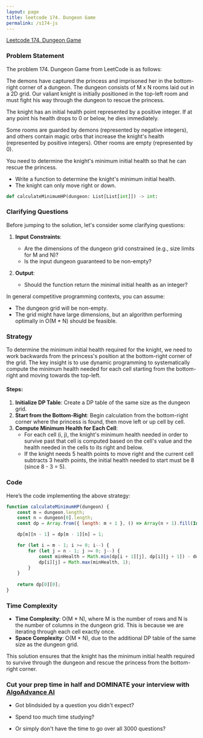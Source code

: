 ```yaml
---
layout: page
title: leetcode 174. Dungeon Game
permalink: /s174-js
---
```

[Leetcode 174. Dungeon Game](https://algoadvance.github.io/algoadvance/l174)
### Problem Statement
The problem 174. Dungeon Game from LeetCode is as follows:

The demons have captured the princess and imprisoned her in the bottom-right corner of a dungeon. The dungeon consists of M x N rooms laid out in a 2D grid. Our valiant knight is initially positioned in the top-left room and must fight his way through the dungeon to rescue the princess.

The knight has an initial health point represented by a positive integer. If at any point his health drops to 0 or below, he dies immediately.

Some rooms are guarded by demons (represented by negative integers), and others contain magic orbs that increase the knight's health (represented by positive integers). Other rooms are empty (represented by 0).

You need to determine the knight's minimum initial health so that he can rescue the princess.

- Write a function to determine the knight's minimum initial health.
- The knight can only move right or down.

```python
def calculateMinimumHP(dungeon: List[List[int]]) -> int:
```

### Clarifying Questions
Before jumping to the solution, let's consider some clarifying questions:

1. **Input Constraints**:
   - Are the dimensions of the dungeon grid constrained (e.g., size limits for M and N)?
   - Is the input dungeon guaranteed to be non-empty?

2. **Output**:
   - Should the function return the minimal initial health as an integer?

In general competitive programming contexts, you can assume:
- The dungeon grid will be non-empty.
- The grid might have large dimensions, but an algorithm performing optimally in O(M * N) should be feasible.

### Strategy
To determine the minimum initial health required for the knight, we need to work backwards from the princess's position at the bottom-right corner of the grid. The key insight is to use dynamic programming to systematically compute the minimum health needed for each cell starting from the bottom-right and moving towards the top-left.

#### Steps:
1. **Initialize DP Table**: Create a DP table of the same size as the dungeon grid.
2. **Start from the Bottom-Right**: Begin calculation from the bottom-right corner where the princess is found, then move left or up cell by cell.
3. **Compute Minimum Health for Each Cell**:
   - For each cell (i, j), the knight's minimum health needed in order to survive past that cell is computed based on the cell's value and the health needed in the cells to its right and below.
   - If the knight needs 5 health points to move right and the current cell subtracts 3 health points, the initial health needed to start must be 8 (since 8 - 3 = 5).

### Code
Here’s the code implementing the above strategy:

```javascript
function calculateMinimumHP(dungeon) {
    const m = dungeon.length;
    const n = dungeon[0].length;
    const dp = Array.from({ length: m + 1 }, () => Array(n + 1).fill(Infinity));

    dp[m][n - 1] = dp[m - 1][n] = 1;

    for (let i = m - 1; i >= 0; i--) {
        for (let j = n - 1; j >= 0; j--) {
            const minHealth = Math.min(dp[i + 1][j], dp[i][j + 1]) - dungeon[i][j];
            dp[i][j] = Math.max(minHealth, 1);
        }
    }
    
    return dp[0][0];
}
```

### Time Complexity
- **Time Complexity**: O(M * N), where M is the number of rows and N is the number of columns in the dungeon grid. This is because we are iterating through each cell exactly once.
- **Space Complexity**: O(M * N), due to the additional DP table of the same size as the dungeon grid.

This solution ensures that the knight has the minimum initial health required to survive through the dungeon and rescue the princess from the bottom-right corner.


### Cut your prep time in half and DOMINATE your interview with [AlgoAdvance AI](https://algoAdvance.com)

- Got blindsided by a question you didn't expect?

- Spend too much time studying?

- Or simply don't have the time to go over all 3000 questions?

